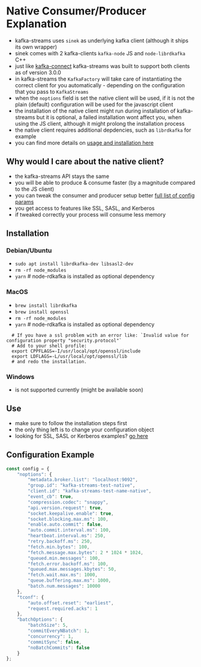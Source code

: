 Native Consumer/Producer Explanation
====================

- kafka-streams uses `sinek` as underlying kafka client (although it ships its own wrapper)
- sinek comes with 2 kafka-clients `kafka-node` JS and `node-librdkafka` C++
- just like [kafka-connect](https://github.com/nodefluent/kafka-connect) kafka-streams was built to support both clients as of version 3.0.0
- in kafka-streams the `KafkaFactory` will take care of instantiating the correct client for you
    automatically - depending on the configuration that you pass to `KafkaStreams`
- when the `noptions` field is set the native client will be used, if it is not
    the plain (default) configuration will be used for the javascript client
- the installation of the native client might run during installation of kafka-streams
    but it is optional, a failed installation wont affect you, when using the JS client,
    although it might prolong the installation process
- the native client requires additional depdencies, such as `librdkafka` for example
- you can find more details on [usage and installation here](https://github.com/nodefluent/node-sinek/blob/master/lib/librdkafka/README.md)

## Why would I care about the native client?

- the kafka-streams API stays the same
- you will be able to produce & consume faster (by a magnitude compared to the JS client)
- you can tweak the consumer and producer setup better [full list of config params](https://github.com/edenhill/librdkafka/blob/0.9.5.x/CONFIGURATION.md)
- you get access to features like SSL, SASL, and Kerberos
- if tweaked correctly your process will consume less memory

## Installation

### Debian/Ubuntu

- `sudo apt install librdkafka-dev libsasl2-dev`
- `rm -rf node_modules`
- `yarn` # node-rdkafka is installed as optional dependency

### MacOS

- `brew install librdkafka`
- `brew install openssl`
- `rm -rf node_modules`
- `yarn` # node-rdkafka is installed as optional dependency

```shell
  # If you have a ssl problem with an error like: `Invalid value for configuration property "security.protocol"`
  # Add to your shell profile:
  export CPPFLAGS=-I/usr/local/opt/openssl/include
  export LDFLAGS=-L/usr/local/opt/openssl/lib
  # and redo the installation.
```
### Windows

- is not supported currently (might be available soon)

## Use

- make sure to follow the installation steps first
- the only thing left is to change your configuration object
- looking for SSL, SASL or Kerberos examples? [go here](ssl-sasl.md)

## Configuration Example

```javascript
const config = {
    "noptions": {
        "metadata.broker.list": "localhost:9092",
        "group.id": "kafka-streams-test-native",
        "client.id": "kafka-streams-test-name-native",
        "event_cb": true,
        "compression.codec": "snappy",
        "api.version.request": true,
        "socket.keepalive.enable": true,
        "socket.blocking.max.ms": 100,
        "enable.auto.commit": false,
        "auto.commit.interval.ms": 100,
        "heartbeat.interval.ms": 250,
        "retry.backoff.ms": 250,
        "fetch.min.bytes": 100,
        "fetch.message.max.bytes": 2 * 1024 * 1024,
        "queued.min.messages": 100,
        "fetch.error.backoff.ms": 100,
        "queued.max.messages.kbytes": 50,
        "fetch.wait.max.ms": 1000,
        "queue.buffering.max.ms": 1000,
        "batch.num.messages": 10000
    },
    "tconf": {
        "auto.offset.reset": "earliest",
        "request.required.acks": 1
    },
    "batchOptions": {
        "batchSize": 5,
        "commitEveryNBatch": 1,
        "concurrency": 1,
        "commitSync": false,
        "noBatchCommits": false
    }
};
```
